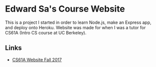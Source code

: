 # Edward Sa's Course Website

This is a project I started in order to learn Node.js, make an Express app, and deploy onto Heroku. 
Website was made for when I was a tutor for CS61A (Intro CS course at UC Berkeley). 

## Links
* [CS61A Website Fall 2017](http://inst.eecs.berkeley.edu/~cs61a/fa17/staff.html)

